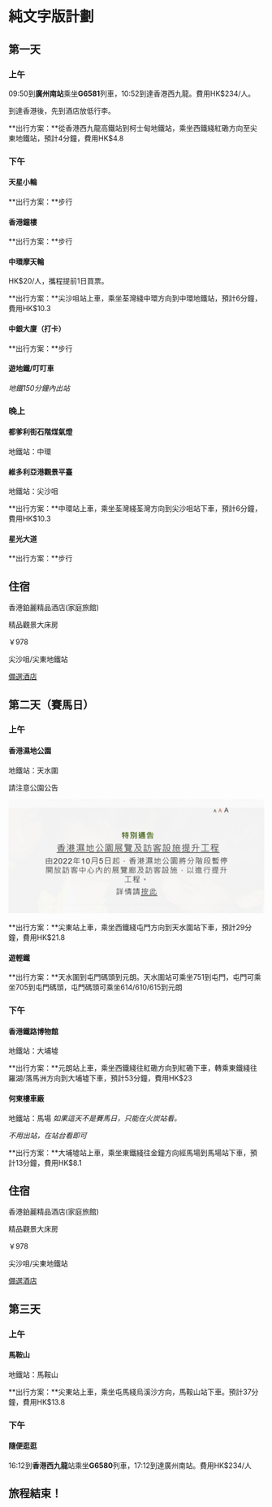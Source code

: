 # 純文字版計劃
## 第一天
### 上午
09:50到**廣州南站**乘坐**G6581**列車，10:52到達香港西九龍。費用HK$234/人。

到達香港後，先到酒店放低行李。

**出行方案：**從香港西九龍高鐵站到柯士甸地鐵站，乘坐西鐵綫紅磡方向至尖東地鐵站，預計4分鐘，費用HK$4.8

### 下午
#### 天星小輪
**出行方案：**步行
#### 香港鐘樓
**出行方案：**步行
#### 中環摩天輪
HK$20/人，攜程提前1日買票。

**出行方案：**尖沙咀站上車，乘坐荃灣綫中環方向到中環地鐵站，預計6分鐘，費用HK$10.3
#### 中銀大廈（打卡）
**出行方案：**步行
#### 遊地鐵/叮叮車
*地鐵150分鐘內出站*
### 晚上
#### 都爹利街石階煤氣燈
地鐵站：中環
#### 維多利亞港觀景平臺
地鐵站：尖沙咀

**出行方案：**中環站上車，乘坐荃灣綫荃灣方向到尖沙咀站下車，預計6分鐘，費用HK$10.3
#### 星光大道
**出行方案：**步行
## 住宿
香港鉑麗精品酒店(家庭旅館)

精品觀景大床房

￥978

尖沙咀/尖東地鐵站

[備選酒店](/tips#備選酒店)
## 第二天（賽馬日）
### 上午
#### 香港濕地公園
地鐵站：天水圍

請注意公園公告

[![濕地公園通告](./img/park.png)](https://www.wetlandpark.gov.hk/tc/whatsnew/1812)

**出行方案：**尖東站上車，乘坐西鐵綫屯門方向到天水圍站下車，預計29分鐘，費用HK$21.8
#### 遊輕鐵
**出行方案：**天水圍到屯門碼頭到元朗。天水圍站可乘坐751到屯門，屯門可乘坐705到屯門碼頭，屯門碼頭可乘坐614/610/615到元朗
### 下午
#### 香港鐵路博物館
地鐵站：大埔墟

**出行方案：**元朗站上車，乘坐西鐵綫往紅磡方向到紅磡下車，轉乘東鐵綫往羅湖/落馬洲方向到大埔墟下車，預計53分鐘，費用HK$23
#### 何東樓車廠
地鐵站：馬場
*如果這天不是賽馬日，只能在火炭站看。*

*不用出站，在站台看即可*

**出行方案：**大埔墟站上車，乘坐東鐵綫往金鐘方向經馬場到馬場站下車，預計13分鐘，費用HK$8.1
## 住宿
香港鉑麗精品酒店(家庭旅館)

精品觀景大床房

￥978

尖沙咀/尖東地鐵站

[備選酒店](/tips#備選酒店)
## 第三天
### 上午
#### 馬鞍山
地鐵站：馬鞍山

**出行方案：**尖東站上車，乘坐屯馬綫烏溪沙方向，馬鞍山站下車。預計37分鐘，費用HK$13.8
### 下午
#### 隨便逛逛
16:12到**香港西九龍**站乘坐**G6580**列車，17:12到達廣州南站。費用HK$234/人

## 旅程結束！
